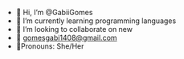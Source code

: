 - 👋 Hi, I’m @GabiiGomes
- 🌱 I’m currently learning programming languages
- 💞️ I’m looking to collaborate on new 
- 📧 gomesgabi1408@gmail.com
- 🙂Pronouns: She/Her


